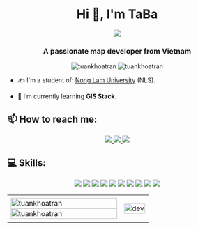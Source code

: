 <h1 align="center">Hi 👋, I'm TaBa</h1>
<p align="center"><img src="https://img.icons8.com/color/48/000000/vietnam-circular.png"/></p>
<h3 align="center">A passionate map developer from Vietnam </h3>
<p align="center"> <img src="https://komarev.com/ghpvc/?username=tuankhoatran" alt="tuankhoatran" /> <img src="https://badges.pufler.dev/repos/tuankhoatran" alt="tuankhoatran" /> </p>

- ✍ I'm a student of: [Nong Lam University](https://www.hcmuaf.edu.vn/) (NLS).

- 🌱 I’m currently learning **GIS Stack.**


## 📫 How to reach me:
<p align="center">
  <a href="https://t.me/trantuankhoabc" target="_blank">
   <img src="https://img.icons8.com/color/48/000000/telegram-app--v5.png"/>
  </a>
  <a href="https://github.com/tuankhoatran" alt="Github">
    <img src="https://img.icons8.com/plasticine/48/000000/github-squared.png"/>
  </a>
  <a href="https://www.youtube.com/channel/UCN3v7IdTLZK_SWPYnpHHMdQ" alt="Youtube channel" target="_blank" >
    <img src="https://img.icons8.com/doodle/48/000000/youtube-play--v2.png"/>
  </a>
</p>

## 💻 Skills:

<p align="center">
  <img src="https://img.icons8.com/color/48/000000/c-sharp-logo.png"/>
  <img src="https://img.icons8.com/external-tal-revivo-color-tal-revivo/48/000000/external-angular-a-typescript-based-open-source-web-application-framework-logo-color-tal-revivo.png"/>
  <img src="https://img.icons8.com/color/48/000000/redis.png"/>
  <img src="https://img.icons8.com/color/48/000000/git.png"/>
  <img src="https://img.icons8.com/color/48/000000/github-2.png"/>
  <img src="https://img.icons8.com/dusk/48/000000/docker.png"/>
  <img src="https://img.icons8.com/color/48/000000/visual-studio-code-2019.png"/>
  <img src="https://img.icons8.com/color/48/000000/jetbrains.png"/>
  <img src="https://img.icons8.com/cute-clipart/48/000000/notion.png"/>
  <img src="https://img.icons8.com/color/48/000000/postgreesql.png"/>
</p>

<table style="width:100%;">
  <tr>
    <td>
      <img src="https://github-readme-stats.vercel.app/api/top-langs/?username=tuankhoatran&bg_color=FFFFFF00&text_color=179fa3&layout=compact&hide=CSS&langs_count=10&custom_title=Top%20ngôn%20ngữ%20được%20dùng" alt="tuankhoatran" width="100%"/>
      <img src="https://github-readme-stats.vercel.app/api?username=tuankhoatran&bg_color=FFFFFF00&text_color=179fa3&show_icons=true&count_private=true&include_all_commits=true&custom_title=Hoạt%20động%20trên%20Github" alt="tuankhoatran" width="100%"/>
    </td>
    <td>
      <p align="center"> 
        <img src="https://cdn.dribbble.com/users/1059583/screenshots/4171367/coding-freak.gif" alt="dev" width="100%"/>
      </p>
    </td>
  </tr>
</table>
